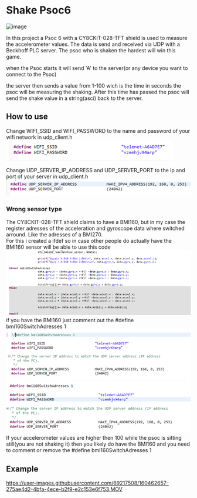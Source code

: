 # Shake Psoc6
![image](https://user-images.githubusercontent.com/69217508/160465769-ed140bcf-c851-4c59-b12a-2ab5753dc2c4.png)


In this project a Psoc 6 with a CY8CKIT-028-TFT shield is used to measure the accelerometer values. The data is send and received via UDP with a Beckhoff PLC server. The psoc who is shaken the hardest will win this game.

when the Psoc starts it will send 'A' to the server(or any device you want to connect to the Psoc)

the server then sends a value from 1-100 wich is the time in seconds the psoc will be measuring the shaking.
After this time has passed the psoc will send the shake value in a string(asci) back to the server.

## How to use

Change WIFI_SSID and WIFI_PASSWORD to the name and password of your wifi network in udp_client.h  
![image](./images/wifi.png)   

Change UDP_SERVER_IP_ADDRESS and UDP_SERVER_PORT to the ip and port of your server in udp_client.h   
![image](./images/server.png)  

### Wrong sensor type
The CY8CKIT-028-TFT shield claims to have a BMI160, but in my case the register adresses of the acceleration and gyroscope data where switched arround. Like the adresses of a BMI270.  
For this i created a ifdef so in case other people do actually have the BMI160 sensor will be able to use this code 
![image](./images/ifdef.png)  
if you have the BMI160 just comment out the #define bmi160SwitchAdresses 1
![image](./images/commented.png)![image](./images/uncommented.png)  
If your accelerometer values are higher then 100 while the psoc is sitting still(you are not shaking it) then you likely do have the BMI160 and you need to comment or remove the  #define bmi160SwitchAdresses 1
## Example




https://user-images.githubusercontent.com/69217508/160462657-275ae4d2-4bfa-4ece-b2f9-e2c153e6f753.MOV


